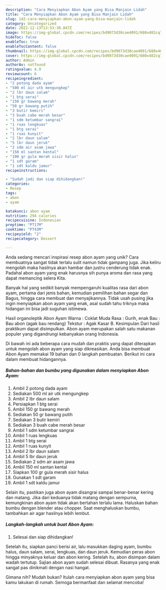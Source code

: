 ```yaml
---
description: "Cara Menyiapkan Abon Ayam yang Bisa Manjain Lidah"
title: "Cara Menyiapkan Abon Ayam yang Bisa Manjain Lidah"
slug: 142-cara-menyiapkan-abon-ayam-yang-bisa-manjain-lidah
category: Uncategorized
date: 2022-12-13T13:53:30.847Z
image: https://img-global.cpcdn.com/recipes/bd9073d30cae4091/680x482cq70/abon-ayam-foto-resep-utama.jpg
hideToc: false
enableToc: true
enableTocContent: false
thumbnail: https://img-global.cpcdn.com/recipes/bd9073d30cae4091/680x482cq70/abon-ayam-foto-resep-utama.jpg
cover: https://img-global.cpcdn.com/recipes/bd9073d30cae4091/680x482cq70/abon-ayam-foto-resep-utama.jpg
author: Admin
authorAv: notfound
ratingvalue: 4.9
reviewcount: 6
recipeingredient:
- "2 potong dada ayam"
- "500 ml air utk mengungkep"
- "2 lbr daun salam"
- "1 btg serai"
- "150 gr bawang merah"
- "50 gr bawang putih"
- "3 butir kemiri"
- "3 buah cabe merah besar"
- "1 sdm ketumbar sangrai"
- "1 ruas lengkuas"
- "1 btg serai"
- "1 ruas kunyit"
- "2 lbr daun salam"
- "5 lbr daun jeruk"
- "2 sdm air asam jawa"
- "150 ml santan kental"
- "100 gr gula merah sisir halus"
- "1 sdt garam"
- "1 sdt kaldu jamur"
recipeinstructions:

- "Sudah jadi dan siap dihidangkan!"
categories:
- Resep
tags:
- abon
- ayam

katakunci: abon ayam 
nutrition: 294 calories
recipecuisine: Indonesian
preptime: "PT17M"
cooktime: "PT43M"
recipeyield: "2"
recipecategory: Dessert

---
```





Anda sedang mencari inspirasi resep abon ayam yang unik? Cara membuatnya sangat tidak terlalu sulit namun tidak gampang juga. Jika keliru mengolah maka hasilnya akan hambar dan justru cenderung tidak enak. Padahal abon ayam yang enak harusnya sih punya aroma dan rasa yang dapat memancing selera Kita.





Banyak hal yang sedikit banyak mempengaruhi kualitas rasa dari abon ayam, pertama dari jenis bahan, kemudian pemilihan bahan segar dan Bagus, hingga cara membuat dan menyajikannya. Tidak usah pusing jika ingin menyiapkan abon ayam yang enak,      asal sudah tahu triknya maka hidangan ini bisa jadi suguhan istimewa.














Hasil organoleptik Abon Ayam Warna : Coklat Muda Rasa : Gurih, enak Bau : Bau abon (agak bau rendang) Tekstur : Agak Kasar B. Kesimpulan Dari hasil praktikum dapat disimpulkan. Abon ayam merupakan salah satu makanan populer yang digandrungi kebanyakan orang Indonesia.






Di bawah ini ada beberapa cara mudah dan praktis yang dapat diterapkan untuk mengolah abon ayam yang siap dikreasikan. Anda bisa membuat Abon Ayam memakai 19 bahan dan 0 langkah pembuatan. Berikut ini cara dalam membuat hidangannya.

<!--inarticleads1-->

##### Bahan-bahan dan bumbu yang digunakan dalam menyiapkan Abon Ayam:

1. Ambil 2 potong dada ayam
1. Sediakan 500 ml air utk mengungkep
1. Ambil 2 lbr daun salam
1. Persiapkan 1 btg serai
1. Ambil 150 gr bawang merah
1. Sediakan 50 gr bawang putih
1. Sediakan 3 butir kemiri
1. Sediakan 3 buah cabe merah besar
1. Ambil 1 sdm ketumbar sangrai
1. Ambil 1 ruas lengkuas
1. Ambil 1 btg serai
1. Ambil 1 ruas kunyit
1. Ambil 2 lbr daun salam
1. Ambil 5 lbr daun jeruk
1. Sediakan 2 sdm air asam jawa
1. Ambil 150 ml santan kental
1. Siapkan 100 gr gula merah sisir halus
1. Gunakan 1 sdt garam
1. Ambil 1 sdt kaldu jamur


Selain itu, pastikan juga abon ayam disangrai sampai benar-benar kering dan matang. Jika dari keduanya tidak matang dengan sempurna, kemungkinan abon ayam tidak akan bertahan terlalu lama. Haluskan bahan bumbu dengan blender atau chopper. Saat menghaluskan bumbu, tambahkan air agar hasilnya lebih lembut. 

<!--inarticleads2-->

##### Langkah-langkah untuk buat Abon Ayam:


1. Selesai dan siap dihidangkan!

Setelah itu, siapkan panci berisi air, lalu masukkan daging ayam, bumbu halus, daun salam, serai, lengkuas, dan daun jeruk. Kemudian peras abon hingga minyaknya keluar dan abon kering. Setelah itu, abon disimpan dalam wadah tertutup. Sajian abon ayam sudah selesai dibuat. Rasanya yang enak sangat pas dinikmati dengan nasi hangat. 

Gimana nih? Mudah bukan? Itulah cara menyiapkan abon ayam yang bisa kamu lakukan di rumah. Semoga bermanfaat dan selamat mencoba!
